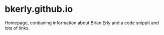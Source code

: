 # bkerly.github.io
Homepage, contianing information about Brian Erly and a code snippit and lots of links.
